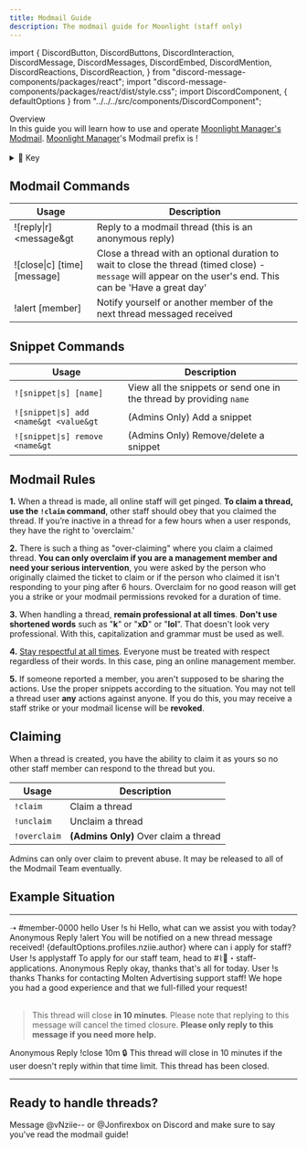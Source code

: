 ```yaml
---
title: Modmail Guide
description: The modmail guide for Moonlight (staff only)
---
```


import {
  DiscordButton,
  DiscordButtons,
  DiscordInteraction,
  DiscordMessage,
  DiscordMessages,
  DiscordEmbed,
  DiscordMention,
  DiscordReactions,
  DiscordReaction,
} from "discord-message-components/packages/react";
import "discord-message-components/packages/react/dist/style.css";
import DiscordComponent, { defaultOptions } from "../../../src/components/DiscordComponent";

<div className="box blurple no-background">
<div className="title">
Overview
</div>
In this guide you will learn how to use and operate <a href="https://discord.gg/moonlight-giveaways-daily-nitro-giveaway-785544518962511882">Moonlight Manager's Modmail</a>. <a href="https://discord.gg/moonlight-giveaways-daily-nitro-giveaway-785544518962511882">Moonlight Manager</a>'s Modmail prefix is <span className="timestamp">!</span>
<br/>
<br/>
<details className="customdetails">
<summary>🔑 Key</summary>

> `[foo|bar]` - Text separated in brackets means you can use either **foo** or **bar** to get the same command result

> `[arg=value]` - An argument in brackets means this is an **optional argument**, if it's not provided a default value of '**value**' will take it's place

> `<arg>` - An argument in less and greater than signs means that this is a **required argument**, it must be provided or the command will fail

</details>
</div>


## Modmail Commands
|     Usage               |  Description   |
| ----------------------- | ----------- |
| <span className="mention">![reply\|r] &lt;message&gt</span> | Reply to a modmail thread (this is an anonymous reply) |
| <span className="mention">![close\|c] <a></a>[time] <a></a>[message]</span> | Close a thread with an optional duration to wait to close the thread (timed close) - `message` will appear on the user's end. This can be 'Have a great day' |
| <span className="mention">!alert [member]</span> | Notify yourself or another member of the next thread messaged received |


## Snippet Commands
|     Usage               |  Description   |
| ----------------------- | ----------- |
| <code>![snippet\|s] <a></a>[name] </code> | View all the snippets or send one in the thread by providing `name` |
| <code>![snippet\|s] add &lt;name&gt &lt;value&gt</code> | (Admins Only) Add a snippet |
| <code>![snippet\|s] remove &lt;name&gt </code> | (Admins Only) Remove/delete a snippet |

## Modmail Rules
**1.** When a thread is made, all online staff will get pinged. **To claim a thread, use the `!claim` command**, other staff should obey that you claimed the thread. If you’re inactive in a thread for a few hours when a user responds, they have the right to 'overclaim.'

**2.** There is such a thing as "over-claiming" where you claim a claimed thread. **You can only overclaim if you are a management member and need your serious intervention**, you were asked by the person who originally claimed the ticket to claim or if the person who claimed it isn't responding to your ping after 6 hours. Overclaim for no good reason will get you a strike or your modmail permissions revoked for a duration of time.

**3.** When handling a thread, **remain professional at all times**. **Don't use shortened words** such as "**k**" or "**xD**" or "**lol**". That doesn't look very professional. With this, capitalization and grammar must be used as well. 

**4.** <u>Stay respectful at all times</u>. Everyone must be treated with respect regardless of their words. In this case, ping an online management member.

**5.** If someone reported a member, you aren't supposed to be sharing the actions. Use the proper snippets according to the situation. You may not tell a thread user **any** actions against anyone. If you do this, you may receive a staff strike or your modmail license will be **revoked**.

## Claiming

When a thread is created, you have the ability to claim it as yours so no other staff member can respond to the thread but you.

| Usage | Description |
| -------- | -------- |
| <code>!claim</code> | Claim a thread |
| <code>!unclaim</code> | Unclaim a thread |
| <code>!overclaim</code> | <strong>(Admins Only)</strong> Over claim a thread |

<div className="box yellow no-background">
Admins can only over claim to prevent abuse. It may be released to all of the Modmail Team eventually.
</div>

## Example Situation

--- 
➝ <span className="mention">#member-0000</span>
<DiscordComponent>
  <DiscordMessage profile="moonlightmanager">
    <DiscordEmbed authorIcon="/img/discord.png" authorName="Member#0000" borderColor="#5865f2" timestamp="12/24/2022">
      hello
      <span slot="footer">User</span>
    </DiscordEmbed>
  </DiscordMessage>
  <DiscordMessage profile="nziie">
    !s hi
  </DiscordMessage>
  <DiscordMessage profile="moonlightmanager">
    <DiscordEmbed authorIcon="/img/logo.png" authorName="vNziie--#7777" borderColor="#2ecc71" timestamp="12/24/2022">
      Hello, what can we assist you with today?
      <span slot="footer">Anonymous Reply</span>
    </DiscordEmbed>
  </DiscordMessage>
  <DiscordMessage profile="nziie">
    !alert
  </DiscordMessage>
  <DiscordMessage profile="moonlightmanager">
    You will be notified on a new thread message received!
  </DiscordMessage>
  <DiscordMessage profile="moonlightmanager">
    <DiscordMention highlight={true}>{defaultOptions.profiles.nziie.author}</DiscordMention>
    <DiscordEmbed authorIcon="/img/discord.png" authorName="Member#0000" borderColor="#5865f2" timestamp="12/24/2022">
      where can i apply for staff?
      <span slot="footer">User</span>
    </DiscordEmbed>
  </DiscordMessage>
  <DiscordMessage profile="nziie">
    !s applystaff
  </DiscordMessage>
  <DiscordMessage profile="moonlightmanager">
    <DiscordEmbed authorIcon="/img/logo.png" authorName="vNziie--#7777" borderColor="#2ecc71" timestamp="12/24/2022">
      To apply for our staff team, head to <span className="mention">#⌇🌸・staff-applications</span>.
      <span slot="footer">Anonymous Reply</span>
    </DiscordEmbed>
  </DiscordMessage>
  <DiscordMessage profile="moonlightmanager">
    <DiscordEmbed authorIcon="/img/discord.png" authorName="Member#0000" borderColor="#5865f2" timestamp="12/24/2022">
      okay, thanks that's all for today.
      <span slot="footer">User</span>
    </DiscordEmbed>
  </DiscordMessage>
  <DiscordMessage profile="nziie">
    !s thanks
  </DiscordMessage>
  <DiscordMessage profile="moonlightmanager">
    <DiscordEmbed authorIcon="/img/logo.png" authorName="vNziie--#7777" borderColor="#2ecc71" timestamp="12/24/2022">
      Thanks for contacting Molten Advertising support staff! We hope you had a good experience and that we full-filled your request!
      <br/>
      <br/>
      <blockquote>This thread will close <strong>in 10 minutes</strong>. Please note that replying to this message will cancel the timed closure. <strong>Please only reply to this message if you need more help.</strong></blockquote>
      <span slot="footer">Anonymous Reply</span>
    </DiscordEmbed>
  </DiscordMessage>
  <DiscordMessage profile="nziie">
    !close 10m
  </DiscordMessage>
  <DiscordMessage profile="moonlightmanager">
    🔒 This thread will close <span className="timestamp">in 10 minutes</span> if the user doesn't reply within that time limit.
  </DiscordMessage>
  <DiscordMessage profile="wumpus">
    <DiscordEmbed borderColor="#5865f2">
      This thread has been closed.
    </DiscordEmbed>
  </DiscordMessage>
</DiscordComponent>

---

## Ready to handle threads?
Message <span className="mention">@vNziie--</span> or <span className="mention">@Jonfirexbox</span> on Discord and make sure to say you've read the modmail guide!
